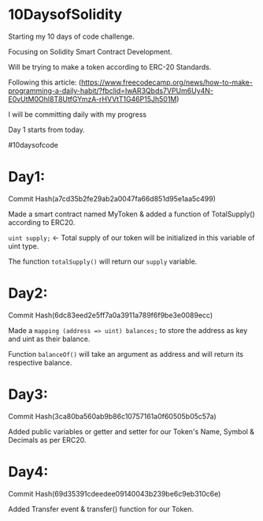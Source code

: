# 10DaysofSolidity

Starting my 10 days of code challenge.

Focusing on Solidity Smart Contract Development.

Will be trying to make a token according to ERC-20 Standards.

Following this article: (https://www.freecodecamp.org/news/how-to-make-programming-a-daily-habit/?fbclid=IwAR3Qbds7VPUm6Uy4N-E0vUtM0Ohl8T8UtfGYmzA-rHVVtT1G46P15Jh501M)

I will be committing daily with my progress

Day 1 starts from today.

#10daysofcode 

# Day1:

Commit Hash(a7cd35b2fe29ab2a0047fa66d851d95e1aa5c499)

Made a smart contract named MyToken & added a function of TotalSupply() according to ERC20.

``uint supply;`` <- Total supply of our token will be initialized in this variable of uint type.

The function ``totalSupply()`` will return our ``supply`` variable.

# Day2:

Commit Hash(6dc83eed2e5ff7a0a3911a789f6f9be3e0089ecc)

Made a ``mapping (address => uint) balances;`` to store the address as key and uint as their balance.

Function ``balanceOf()`` will take an argument as address and will return its respective balance.

# Day3:

Commit Hash(3ca80ba560ab9b86c10757161a0f60505b05c57a)

Added public variables or getter and setter for our Token's Name, Symbol & Decimals as per ERC20.

# Day4:

Commit Hash(69d35391cdeedee09140043b239be6c9eb310c6e)

Added Transfer event & transfer() function for our Token.

